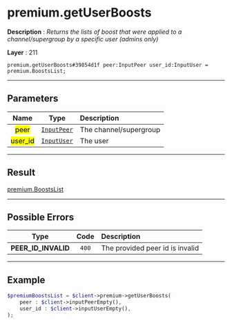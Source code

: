 # premium.getUserBoosts

**Description** : *Returns the lists of boost that were applied to a channel/supergroup by a specific user \(admins only\)*

**Layer** : 211

```tl
premium.getUserBoosts#39854d1f peer:InputPeer user_id:InputUser = premium.BoostsList;
```

---

## Parameters

| Name | Type | Description |
| :---: | :---: | :--- |
| <mark>peer</mark> | [`InputPeer`](type/InputPeer) | The channel/supergroup |
| <mark>user_id</mark> | [`InputUser`](type/InputUser) | The user |

---

## Result

[premium.BoostsList](type/premium.BoostsList)

---

## Possible Errors

| Type | Code | Description |
| :---: | :---: | :--- |
| **PEER_ID_INVALID** | `400` | The provided peer id is invalid |

---

## Example

```php
$premiumBoostsList = $client->premium->getUserBoosts(
	peer : $client->inputPeerEmpty(),
	user_id : $client->inputUserEmpty(),
);
```